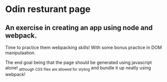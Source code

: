 # Odin resturant page

## An exercise in creating an app using node and webpack.

Time to practice them webpacking skills!
With some bonus practice in DOM manipulaation.

The end goal being that the page should be generated using javascript alone!
<sub>although CSS files are allowed for styling</sub>
and bundle it up neatly using webpack!
